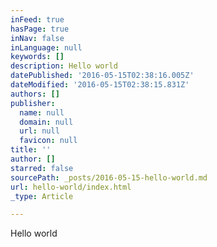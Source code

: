 ```yaml
---
inFeed: true
hasPage: true
inNav: false
inLanguage: null
keywords: []
description: Hello world
datePublished: '2016-05-15T02:38:16.005Z'
dateModified: '2016-05-15T02:38:15.831Z'
authors: []
publisher:
  name: null
  domain: null
  url: null
  favicon: null
title: ''
author: []
starred: false
sourcePath: _posts/2016-05-15-hello-world.md
url: hello-world/index.html
_type: Article

---
```

Hello world